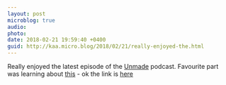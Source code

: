 ```yaml
---
layout: post
microblog: true
audio: 
photo: 
date: 2018-02-21 19:59:40 +0400
guid: http://kaa.micro.blog/2018/02/21/really-enjoyed-the.html
---
```

Really enjoyed the latest episode of the [Unmade](https://www.unmade.fm/episodes/episode9) podcast. Favourite part was learning about [this](https://www.youtube.com/watch?v=dQw4w9WgXcQ) - ok the link is [here](https://en.wikipedia.org/wiki/Rickrolling)
